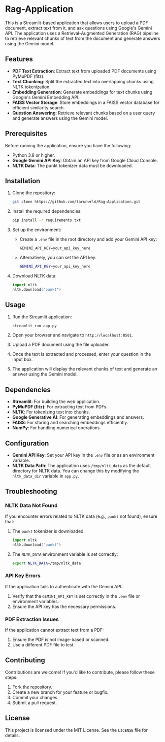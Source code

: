 # Rag-Application

This is a Streamlit-based application that allows users to upload a PDF document, extract text from it, and ask questions using Google's Gemini API. The application uses a Retrieval-Augmented Generation (RAG) pipeline to retrieve relevant chunks of text from the document and generate answers using the Gemini model.

## Features

- **PDF Text Extraction**: Extract text from uploaded PDF documents using PyMuPDF (fitz).
- **Text Chunking**: Split the extracted text into overlapping chunks using NLTK tokenization.
- **Embedding Generation**: Generate embeddings for text chunks using Google's Gemini Embedding API.
- **FAISS Vector Storage**: Store embeddings in a FAISS vector database for efficient similarity search.
- **Question Answering**: Retrieve relevant chunks based on a user query and generate answers using the Gemini model.

## Prerequisites

Before running the application, ensure you have the following:

- Python 3.8 or higher.
- **Google Gemini API Key**: Obtain an API key from Google Cloud Console.
- **NLTK Data**: The punkt tokenizer data must be downloaded.

## Installation

1. Clone the repository:

    ```bash
    git clone https://github.com/tarunwrld/Rag-Application.git
    ```

2. Install the required dependencies:

    ```bash
    pip install -r requirements.txt
    ```

3. Set up the environment:

    - Create a `.env` file in the root directory and add your Gemini API key:

      ```
      GEMINI_API_KEY=your_api_key_here
      ```

    - Alternatively, you can set the API key:

      ```bash
      GEMINI_API_KEY=your_api_key_here
      ```

4. Download NLTK data:

    ```python
    import nltk
    nltk.download("punkt")
    ```

## Usage

1. Run the Streamlit application:

    ```bash
    streamlit run app.py
    ```

2. Open your browser and navigate to `http://localhost:8501`.
3. Upload a PDF document using the file uploader.
4. Once the text is extracted and processed, enter your question in the input box.
5. The application will display the relevant chunks of text and generate an answer using the Gemini model.


## Dependencies

- **Streamlit**: For building the web application.
- **PyMuPDF (fitz)**: For extracting text from PDFs.
- **NLTK**: For tokenizing text into chunks.
- **Google Generative AI**: For generating embeddings and answers.
- **FAISS**: For storing and searching embeddings efficiently.
- **NumPy**: For handling numerical operations.

## Configuration

- **Gemini API Key**: Set your API key in the `.env` file or as an environment variable.
- **NLTK Data Path**: The application uses `/tmp/nltk_data` as the default directory for NLTK data. You can change this by modifying the `nltk_data_dir` variable in `app.py`.

## Troubleshooting

### NLTK Data Not Found

If you encounter errors related to NLTK data (e.g., `punkt` not found), ensure that:

1. The `punkt` tokenizer is downloaded:

    ```python
    import nltk
    nltk.download("punkt")
    ```

2. The `NLTK_DATA` environment variable is set correctly:

    ```bash
    export NLTK_DATA=/tmp/nltk_data
    ```

### API Key Errors

If the application fails to authenticate with the Gemini API:

1. Verify that the `GEMINI_API_KEY` is set correctly in the `.env` file or environment variables.
2. Ensure the API key has the necessary permissions.

### PDF Extraction Issues

If the application cannot extract text from a PDF:

1. Ensure the PDF is not image-based or scanned.
2. Use a different PDF file to test.

## Contributing

Contributions are welcome! If you'd like to contribute, please follow these steps:

1. Fork the repository.
2. Create a new branch for your feature or bugfix.
3. Commit your changes.
4. Submit a pull request.

## License

This project is licensed under the MIT License. See the `LICENSE` file for details.


